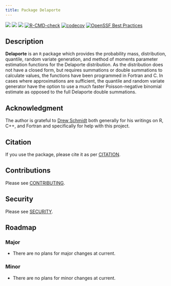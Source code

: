 ```yaml
---
title: Package Delaporte
---
```


<!-- badges: start -->
[![](https://www.r-pkg.org/badges/version-last-release/Delaporte)](https://cran.r-project.org/package=Delaporte)
[![](http://cranlogs.r-pkg.org/badges/last-month/Delaporte)](https://cran.r-project.org/package=Delaporte)
[![](https://cranlogs.r-pkg.org/badges/grand-total/Delaporte)](https://cran.r-project.org/package=Delaporte)
[![R-CMD-check](https://github.com/aadler/Delaporte/workflows/R-CMD-check/badge.svg)](https://github.com/aadler/Delaporte/actions)
[![codecov](https://codecov.io/gh/aadler/Delaporte/branch/master/graph/badge.svg?token=Xjk9GlHTIx)](https://app.codecov.io/gh/aadler/Delaporte)
[![OpenSSF Best Practices](https://bestpractices.coreinfrastructure.org/projects/2011/badge)](https://bestpractices.coreinfrastructure.org/projects/2011)
<!-- badges: end -->

## Description
**Delaporte** is an `R` package which provides the probability mass,
distribution, quantile, random variate generation, and method of moments
parameter estimation functions for the Delaporte distribution. As the
distribution does not have a closed form, but requires summations or double
summations to calculate values, the functions have been programmed in Fortran
and C. In cases where approximations are sufficient, the quantile and random
variate generator have the option to use a much faster Poisson-negative binomial
estimate as opposed to the full Delaporte double summations.

## Acknowledgment
The author is grateful to [Drew Schmidt](https://github.com/wrathematics) both
generally for his writings on R, C++, and Fortran and specifically for help with
this project.

## Citation
If you use the package, please cite it as per
[CITATION](https://CRAN.R-project.org/package=Delaporte/citation.html).

## Contributions
Please see
[CONTRIBUTING](https://github.com/aadler/delaporte/blob/master/CONTRIBUTING.md).

## Security
Please see [SECURITY](https://github.com/aadler/delaporte/blob/master/SECURITY.md).

## Roadmap
### Major

 * There are no plans for major changes at current.
 
### Minor
 
 * There are no plans for minor changes at current.
 